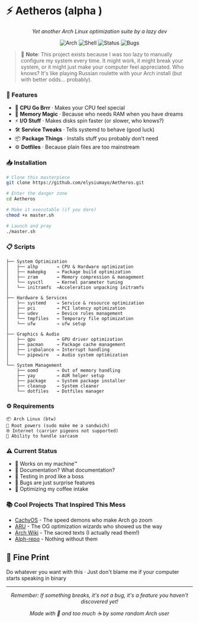 # ⚡ Aetheros (alpha )

<div align="center">

*Yet another Arch Linux optimization suite by a lazy dev*

![Arch](https://img.shields.io/badge/Arch-BTW-%231793D1?style=flat&logo=arch-linux&logoColor=white)
![Shell](https://img.shields.io/badge/100%25-Spaghetti-%234EAA25?style=flat&logo=gnu-bash&logoColor=white)
![Status](https://img.shields.io/badge/Status-It%20Works!%3F-%23FFA500?style=flat)
![Bugs](https://img.shields.io/badge/Bugs-Features-%23DDB6F2?style=flat)

</div>



> 🤔 **Note**: This project exists because I was too lazy to manually configure my system every time. It might work, it might break your system, or it might just make your computer feel appreciated. Who knows? It's like playing Russian roulette with your Arch install (but with better odds... probably).

### 🚀 Features

- 🔧 **CPU Go Brrr** · Makes your CPU feel special
- 💾 **Memory Magic** · Because who needs RAM when you have dreams
- ⚡ **I/O Stuff** · Makes disks spin faster (or slower, who knows?)
- 🛠️ **Service Tweaks** · Tells systemd to behave (good luck)
- 📦 **Package Things** · Installs stuff you probably don't need
- ⚙️ **Dotfiles** · Because plain files are too mainstream

### 📥 Installation

```bash
# Clone this masterpiece
git clone https://github.com/elysiumayo/Aetheros.git

# Enter the danger zone
cd Aetheros

# Make it executable (if you dare)
chmod +x master.sh

# Launch and pray
./master.sh
```

### 📋 Scripts

```
├── System Optimization
│   ├── alhp       → CPU & Hardware optimization
│   ├── makepkg    → Package build optimization
│   ├── zram       → Memory compression & management
│   └── sysctl     → Kernel parameter tuning
│   └── initramfs  →Acceleration unpacking initramfs
│
├── Hardware & Services
│   ├── systemd    → Service & resource optimization
│   ├── pci        → PCI latency optimization
│   ├── udev       → Device rules management
│   └── tmpfiles   → Temporary file optimization
│   └── ufw        → ufw setup 
│
├── Graphics & Audio
│   ├── gpu        → GPU driver optimization
│   ├── pacman     → Package cache management
│   ├── irqbalance → Interrupt handling
│   └── pipewire   → Audio system optimization
│
└── System Management
    ├── oomd       → Out of memory handling
    ├── yay        → AUR helper setup
    ├── package    → System package installer
    ├── cleanup    → System cleaner
    └── dotfiles   → Dotfiles manager
```

### ⚙️ Requirements

```
📦 Arch Linux (btw)
🔑 Root powers (sudo make me a sandwich)
🌐 Internet (carrier pigeons not supported)
🧠 Ability to handle sarcasm
```

### ⚠️ Current Status

- 🔄 Works on my machine™
- 📝 Documentation? What documentation?
- 🧪 Testing in prod like a boss
- 🐛 Bugs are just surprise features
- 🔧 Optimizing my coffee intake

### 📚 Cool Projects That Inspired This Mess

- [CachyOS](https://github.com/cachyos) - The speed demons who make Arch go zoom
- [ARU](https://github.com/ventureoo/ARU.git) - The OG optimization wizards who showed us the way
- [Arch Wiki](https://wiki.archlinux.org/title/Improving_performance) - The sacred texts (I actually read them!)
- [Alph-repo](https://github.com/an0nfunc/ALHP.git)  - Nothing without them
  
## 📜 Fine Print

Do whatever you want with this · Just don't blame me if your computer starts speaking in binary

---

<div align="center">

*Remember: If something breaks, it's not a bug, it's a feature you haven't discovered yet!*

*Made with 🦥 and too much ☕ by some random Arch user*

</div> 
